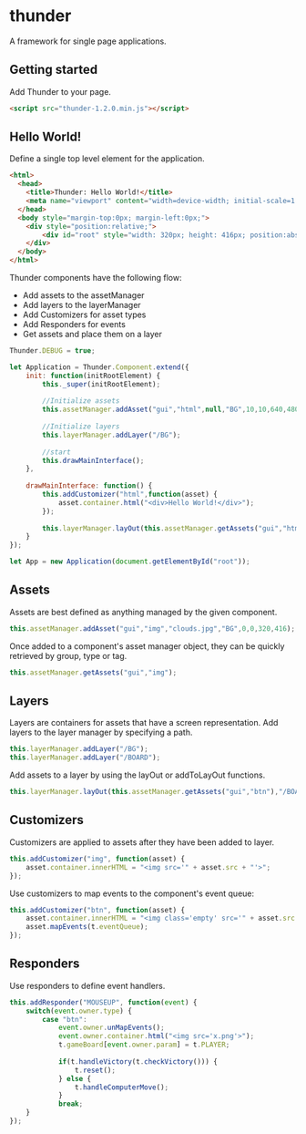 # thunder
A framework for single page applications.

## Getting started

Add Thunder to your page.

```html
<script src="thunder-1.2.0.min.js"></script>
```

## Hello World!

Define a single top level element for the application.

```html
<html>
  <head>
    <title>Thunder: Hello World!</title>
    <meta name="viewport" content="width=device-width; initial-scale=1.0, maximum-scale=1.0">  
  </head>
  <body style="margin-top:0px; margin-left:0px;">
  	<div style="position:relative;">
    	<div id="root" style="width: 320px; height: 416px; position:absolute; top:0px, left:0px; background-color:#CCCCCC"></div>
    </div>    
  </body>
</html>
```

Thunder components have the following flow:
* Add assets to the assetManager
* Add layers to the layerManager
* Add Customizers for asset types
* Add Responders for events
* Get assets and place them on a layer

```js
Thunder.DEBUG = true;

let Application = Thunder.Component.extend({			
	init: function(initRootElement) {
		this._super(initRootElement);
			
		//Initialize assets
		this.assetManager.addAsset("gui","html",null,"BG",10,10,640,480);
		
		//Initialize layers
		this.layerManager.addLayer("/BG");
				
		//start
		this.drawMainInterface();
	},
	
	drawMainInterface: function() {
		this.addCustomizer("html",function(asset) {
			asset.container.html("<div>Hello World!</div>");
		});
		
		this.layerManager.layOut(this.assetManager.getAssets("gui","html"),"/BG");
	}
});

let App = new Application(document.getElementById("root"));
```

## Assets

Assets are best defined as anything managed by the given component. 

```js
this.assetManager.addAsset("gui","img","clouds.jpg","BG",0,0,320,416);
```

Once added to a component's asset manager object, they can be quickly retrieved by group, type or tag.

```js
this.assetManager.getAssets("gui","img");
```

## Layers

Layers are containers for assets that have a screen representation. Add layers to the layer manager by specifying a path.

```js
this.layerManager.addLayer("/BG");
this.layerManager.addLayer("/BOARD");
```

Add assets to a layer by using the layOut or addToLayOut functions.

```js
this.layerManager.layOut(this.assetManager.getAssets("gui","btn"),"/BOARD");
```

## Customizers

Customizers are applied to assets after they have been added to layer.

```js
this.addCustomizer("img", function(asset) {
	asset.container.innerHTML = "<img src='" + asset.src + "'>";
});
```

Use customizers to map events to the component's event queue:

```js
this.addCustomizer("btn", function(asset) {
	asset.container.innerHTML = "<img class='empty' src='" + asset.src + "' style='cursor:hand;cursor:pointer'>";
	asset.mapEvents(t.eventQueue);
});
```

## Responders

Use responders to define event handlers. 

```js
this.addResponder("MOUSEUP", function(event) {	
	switch(event.owner.type) {
		case "btn":
			event.owner.unMapEvents();
			event.owner.container.html("<img src='x.png'>");
			t.gameBoard[event.owner.param] = t.PLAYER;
			
			if(t.handleVictory(t.checkVictory())) {
				t.reset(); 
			} else {
				t.handleComputerMove();
			}
			break;
	}
});
```